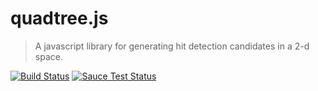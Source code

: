 # quadtree.js

> A javascript library for generating hit detection candidates in a 2-d space.

[![Build Status](https://travis-ci.org/joekallen/quadtree.js.svg?branch=master)](https://travis-ci.org/joekallen/quadtree.js)
[![Sauce Test Status](https://saucelabs.com/browser-matrix/xemus.svg)](https://saucelabs.com/u/xemus)